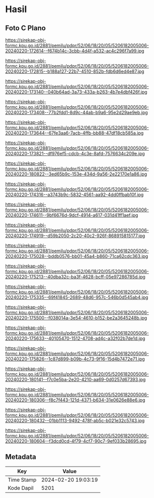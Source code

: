 # Hasil

## Foto C Plano

https://sirekap-obj-formc.kpu.go.id/2881/pemilu/pdpr/52/06/18/20/05/5206182005006-20240220-172614--f674b14c-3cbb-4d4f-a532-ac4c296f7a99.jpg

https://sirekap-obj-formc.kpu.go.id/2881/pemilu/pdpr/52/06/18/20/05/5206182005006-20240220-172815--b188a127-22b7-4510-852b-fdb6d6ed4e87.jpg

https://sirekap-obj-formc.kpu.go.id/2881/pemilu/pdpr/52/06/18/20/05/5206182005006-20240220-173140--040b64ad-3a73-433a-b263-4b7e4dbf426f.jpg

https://sirekap-obj-formc.kpu.go.id/2881/pemilu/pdpr/52/06/18/20/05/5206182005006-20240220-173408--77b2fdd1-8d9c-44ab-b9a6-95e2d29ae9eb.jpg

https://sirekap-obj-formc.kpu.go.id/2881/pemilu/pdpr/52/06/18/20/05/5206182005006-20240220-173644--67fe3aa6-7acb-4ffb-bb88-47df18cb585a.jpg

https://sirekap-obj-formc.kpu.go.id/2881/pemilu/pdpr/52/06/18/20/05/5206182005006-20240220-173821--df976ef5-cdcb-4c3e-8afd-7576634c209e.jpg

https://sirekap-obj-formc.kpu.go.id/2881/pemilu/pdpr/52/06/18/20/05/5206182005006-20240220-180822--3ed65b9c-153e-434d-9a56-2e22170e1a86.jpg

https://sirekap-obj-formc.kpu.go.id/2881/pemilu/pdpr/52/06/18/20/05/5206182005006-20240220-174316--a3743b9c-5832-4561-aa92-4dd0ffbab10f.jpg

https://sirekap-obj-formc.kpu.go.id/2881/pemilu/pdpr/52/06/18/20/05/5206182005006-20240220-174611--9bf6676d-9dcf-4914-a617-031d41ff1aef.jpg

https://sirekap-obj-formc.kpu.go.id/2881/pemilu/pdpr/52/06/18/20/05/5206182005006-20240220-174919--d59b2050-2c20-40c2-926f-868915815177.jpg

https://sirekap-obj-formc.kpu.go.id/2881/pemilu/pdpr/52/06/18/20/05/5206182005006-20240220-175028--bddb0576-bb01-45a4-b860-71ca62cdc363.jpg

https://sirekap-obj-formc.kpu.go.id/2881/pemilu/pdpr/52/06/18/20/05/5206182005006-20240220-175213--40dba32c-ba3f-4628-bcff-05e97286785d.jpg

https://sirekap-obj-formc.kpu.go.id/2881/pemilu/pdpr/52/06/18/20/05/5206182005006-20240220-175335--69f41845-2689-48d6-957c-546b0d545ab4.jpg

https://sirekap-obj-formc.kpu.go.id/2881/pemilu/pdpr/52/06/18/20/05/5206182005006-20240220-175500--f038014a-3e54-4610-b152-be2a3645248b.jpg

https://sirekap-obj-formc.kpu.go.id/2881/pemilu/pdpr/52/06/18/20/05/5206182005006-20240220-175633--40105470-1512-4708-ad4c-a32f02b7de1d.jpg

https://sirekap-obj-formc.kpu.go.id/2881/pemilu/pdpr/52/06/18/20/05/5206182005006-20240220-175826--1c87d899-b09b-4c73-9f16-15d4b7472e71.jpg

https://sirekap-obj-formc.kpu.go.id/2881/pemilu/pdpr/52/06/18/20/05/5206182005006-20240220-180141--f7c0e5ba-2e20-4210-aa69-0d0257d67393.jpg

https://sirekap-obj-formc.kpu.go.id/2881/pemilu/pdpr/52/06/18/20/05/5206182005006-20240220-180306--f8c7f443-121d-4371-b634-31e0626e88e6.jpg

https://sirekap-obj-formc.kpu.go.id/2881/pemilu/pdpr/52/06/18/20/05/5206182005006-20240220-180432--01bb1113-9492-478f-ab5c-b021e32c5743.jpg

https://sirekap-obj-formc.kpu.go.id/2881/pemilu/pdpr/52/06/18/20/05/5206182005006-20240220-180604--f3dcd0cd-4f79-4cf7-90c7-9ef033b28695.jpg


## Metadata

| Key        | Value               |
| ---------- | ------------------- |
| Time Stamp | 2024-02-20 19:03:19 |
| Kode Dapil | 5201                |



